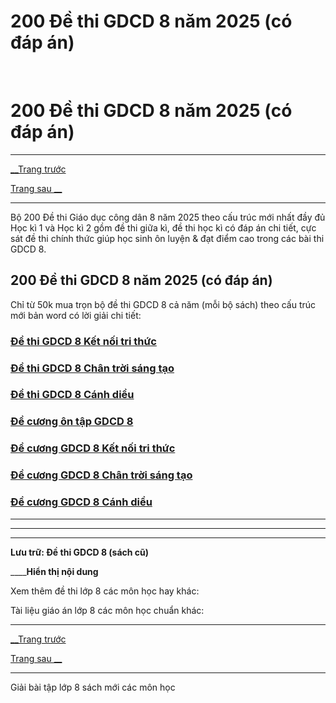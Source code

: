 # 200 Đề thi GDCD 8 năm 2025 (có đáp án)

﻿ 

# 200 Đề thi GDCD 8 năm 2025 (có đáp án)

* * *

[__Trang trước](https://vietjack.com/de-kiem-tra-lop-8/index.jsp)

[Trang sau __](https://vietjack.com/de-kiem-tra-lop-8/de-kiem-tra-1-tiet-giao-duc-cong-dan-8-hoc-ki-1.jsp)

* * *

Bộ 200 Đề thi Giáo dục công dân 8 năm 2025 theo cấu trúc mới nhất đầy đủ Học kì 1 và Học kì 2 gồm đề thi giữa kì, đề thi học kì có đáp án chi tiết, cực sát đề thi chính thức giúp học sinh ôn luyện & đạt điểm cao trong các bài thi GDCD 8.

## 200 Đề thi GDCD 8 năm 2025 (có đáp án)

Chỉ từ 50k mua trọn bộ đề thi GDCD 8 cả năm (mỗi bộ sách) theo cấu trúc mới bản word có lời giải chi tiết:

### [**Đề thi GDCD 8 Kết nối tri thức**](https://vietjack.com/de-kiem-tra-lop-8/de-thi-gdcd-8-ket-noi-tri-thuc.jsp)

### [**Đề thi GDCD 8 Chân trời sáng tạo**](https://vietjack.com/de-kiem-tra-lop-8/de-thi-gdcd-8-chan-troi-sang-tao.jsp)

### [**Đề thi GDCD 8 Cánh diều**](https://vietjack.com/de-kiem-tra-lop-8/de-thi-gdcd-8-canh-dieu.jsp)

### [**Đề cương ôn tập GDCD 8**](https://vietjack.com/de-kiem-tra-lop-8/de-cuong-on-tap-gdcd-lop-8.jsp)

### [**Đề cương GDCD 8 Kết nối tri thức**](https://vietjack.com/de-kiem-tra-lop-8/de-cuong-on-tap-gdcd-lop-8-ket-noi-tri-thuc.jsp)

### [**Đề cương GDCD 8 Chân trời sáng tạo**](https://vietjack.com/de-kiem-tra-lop-8/de-cuong-on-tap-gdcd-lop-8-chan-troi-sang-tao.jsp)

### [**Đề cương GDCD 8 Cánh diều**](https://vietjack.com/de-kiem-tra-lop-8/de-cuong-on-tap-gdcd-lop-8-canh-dieu.jsp)

* * *

* * *

* * *

**Lưu trữ: Đề thi GDCD 8 (sách cũ)**

____**Hiển thị nội dung**

Xem thêm đề thi lớp 8 các môn học hay khác:

Tài liệu giáo án lớp 8 các môn học chuẩn khác:

* * *

[__Trang trước](https://vietjack.com/de-kiem-tra-lop-8/index.jsp)

[Trang sau __](https://vietjack.com/de-kiem-tra-lop-8/de-kiem-tra-1-tiet-giao-duc-cong-dan-8-hoc-ki-1.jsp)

* * *

Giải bài tập lớp 8 sách mới các môn học
